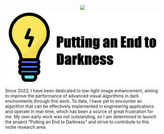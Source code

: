 <p align="center">
   <img src="https://readme-typing-svg.demolab.com?font=Fira+Code&pause=1000&width=435&lines=Putting an End to Darkness&center=true&size=27" />
  <img src="https://github.com/chenyuhan1997/PED/blob/main/assets/1.png" alt="my" width="1000" style="display: block; margin: 0 auto;"/>
</p>

Since 2023, I have been dedicated to low-light image enhancement, aiming to improve the performance of advanced visual algorithms in dark environments through this work. To date, I have yet to encounter an algorithm that can be effectively implemented in engineering applications and operate in real-time, which has been a source of great frustration for me. My own early work was not outstanding, so I am determined to launch the project "Putting an End to Darkness" and strive to contribute to this niche research area.

